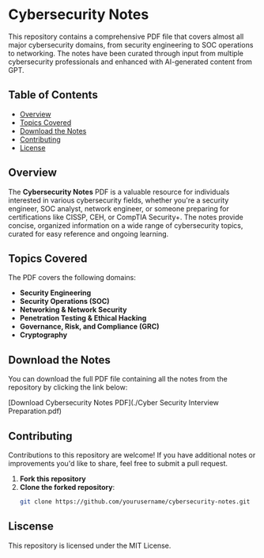 # Cybersecurity Notes

This repository contains a comprehensive PDF file that covers almost all major cybersecurity domains, from security engineering to SOC operations to networking. The notes have been curated through input from multiple cybersecurity professionals and enhanced with AI-generated content from GPT.

## Table of Contents

- [Overview](#overview)
- [Topics Covered](#topics-covered)
- [Download the Notes](#download-the-notes)
- [Contributing](#contributing)
- [License](#license)

## Overview

The **Cybersecurity Notes** PDF is a valuable resource for individuals interested in various cybersecurity fields, whether you're a security engineer, SOC analyst, network engineer, or someone preparing for certifications like CISSP, CEH, or CompTIA Security+. The notes provide concise, organized information on a wide range of cybersecurity topics, curated for easy reference and ongoing learning.

## Topics Covered

The PDF covers the following domains:

- **Security Engineering**
- **Security Operations (SOC)**
- **Networking & Network Security**
- **Penetration Testing & Ethical Hacking**
- **Governance, Risk, and Compliance (GRC)**
- **Cryptography**

## Download the Notes

You can download the full PDF file containing all the notes from the repository by clicking the link below:

[Download Cybersecurity Notes PDF](./Cyber Security Interview Preparation.pdf)

## Contributing

Contributions to this repository are welcome! If you have additional notes or improvements you'd like to share, feel free to submit a pull request.

1. **Fork this repository**
2. **Clone the forked repository**:
   ```bash
   git clone https://github.com/yourusername/cybersecurity-notes.git

## Liscense
This repository is licensed under the MIT License.
